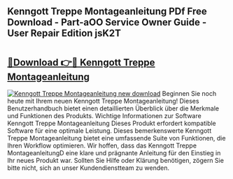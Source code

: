 ## Kenngott Treppe Montageanleitung PDf Free Download - Part-aOO Service Owner Guide - User Repair Edition jsK2T

# <h2><a href="http://df8ahkr.blite.top/?on=Kenngott+Treppe+Montageanleitung">🔗Download 👉🔴 Kenngott Treppe Montageanleitung</a></h2>

[![Kenngott Treppe Montageanleitung new download](https://i.imgur.com/lujVjoI.png)](http://df8ahkr.blite.top/?on=Kenngott+Treppe+Montageanleitung)
Beginnen Sie noch heute mit Ihrem neuen Kenngott Treppe Montageanleitung! Dieses Benutzerhandbuch bietet einen detaillierten Überblick über die Merkmale und Funktionen des Produkts. Wichtige Informationen zur Software Kenngott Treppe Montageanleitung Dieses Produkt erfordert kompatible Software für eine optimale Leistung. Dieses bemerkenswerte Kenngott Treppe Montageanleitung bietet eine umfassende Suite von Funktionen, die Ihren Workflow optimieren. Wir hoffen, dass das Kenngott Treppe MontageanleitungD eine klare und prägnante Anleitung für den Einstieg in Ihr neues Produkt war. Sollten Sie Hilfe oder Klärung benötigen, zögern Sie bitte nicht, sich an unser Kundendienstteam zu wenden.

